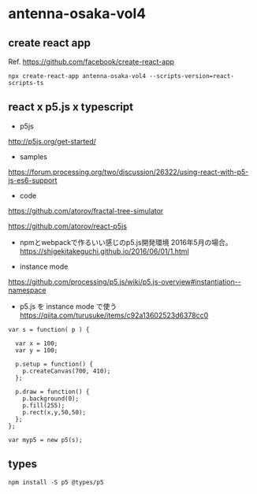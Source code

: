 # antenna-osaka-vol4

## create react app

Ref. https://github.com/facebook/create-react-app

```
npx create-react-app antenna-osaka-vol4 --scripts-version=react-scripts-ts
```

## react x p5.js x typescript

* p5js

http://p5js.org/get-started/

* samples

https://forum.processing.org/two/discussion/26322/using-react-with-p5-js-es6-support

* code
 
https://github.com/atorov/fractal-tree-simulator

https://github.com/atorov/react-p5js

- npmとwebpackで作るいい感じのp5.js開発環境 2016年5月の場合。
https://shigekitakeguchi.github.io/2016/06/01/1.html

* instance mode

https://github.com/processing/p5.js/wiki/p5.js-overview#instantiation--namespace

- p5.js を instance mode で使う
https://qiita.com/turusuke/items/c92a13602523d6378cc0

```
var s = function( p ) {

  var x = 100; 
  var y = 100;

  p.setup = function() {
    p.createCanvas(700, 410);
  };

  p.draw = function() {
    p.background(0);
    p.fill(255);
    p.rect(x,y,50,50);
  };
};

var myp5 = new p5(s);
```

## types

```
npm install -S p5 @types/p5
```

